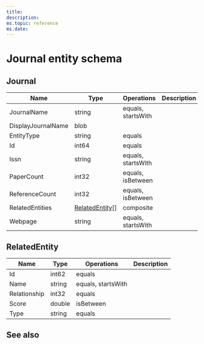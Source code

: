 ```yaml
---
title: 
description: 
ms.topic: reference
ms.date: 
---
```


# Journal entity schema

## Journal

Name | Type | Operations | Description
--- | --- | --- | ---
JournalName | string | equals, startsWith |
DisplayJournalName | blob | |
EntityType | string | equals |
Id | int64 | equals |
Issn | string | equals, startsWith |
PaperCount | int32 | equals, isBetween |
ReferenceCount | int32 | equals, isBetween |
RelatedEntities | [RelatedEntity](#relatedentity)[] | composite |
Webpage | string | equals, startsWith |

## RelatedEntity

Name | Type | Operations | Description
--- | --- | --- | ---
Id | int62 | equals |
Name | string | equals, startsWith |
Relationship | int32 | equals |
Score | double | isBetween |
Type | string | equals |

## See also
